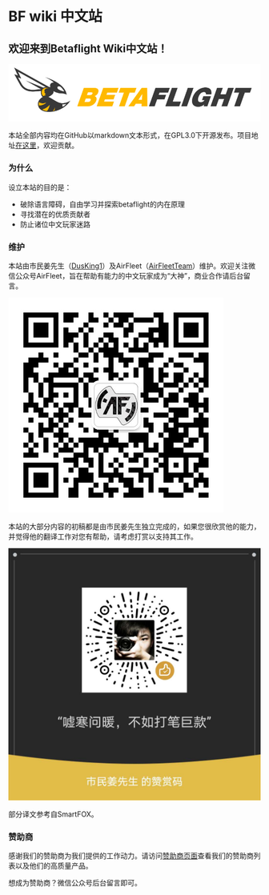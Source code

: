 # BF wiki 中文站

## 欢迎来到Betaflight Wiki中文站！

![](.gitbook/assets/bf_logo.png)

本站全部内容均在GitHub以markdown文本形式，在GPL3.0下开源发布。项目地址[在这里](https://github.com/AirFleetTeam/BF-wiki-in-Chinese)，欢迎贡献。

### 为什么

设立本站的目的是：

* 破除语言障碍，自由学习并探索betaflight的内在原理
* 寻找潜在的优质贡献者
* 防止诸位中文玩家迷路

### 维护

本站由市民姜先生（[DusKing1](https://github.com/DusKing1)）及AirFleet（[AirFleetTeam](https://github.com/AirFleetTeam)）维护。欢迎关注微信公众号AirFleet，旨在帮助有能力的中文玩家成为“大神”，商业合作请后台留言。

![&#x626B;&#x7801;&#x5173;&#x6CE8;AirFleet&#x516C;&#x4F17;&#x53F7;](.gitbook/assets/af-qrcode.jpg)

本站的大部分内容的初稿都是由市民姜先生独立完成的，如果您很欣赏他的能力，并觉得他的翻译工作对您有帮助，请考虑打赏以支持其工作。

 ![](.gitbook/assets/xiao-jiang-de-zan-shang-ma.jpg) 

部分译文参考自SmartFOX。

### 赞助商

感谢我们的赞助商为我们提供的工作动力。请访问[赞助商页面](zan-zhu-shang-1/zan-zhu-shang.md)查看我们的赞助商列表以及他们的高质量产品。

想成为赞助商？微信公众号后台留言即可。



